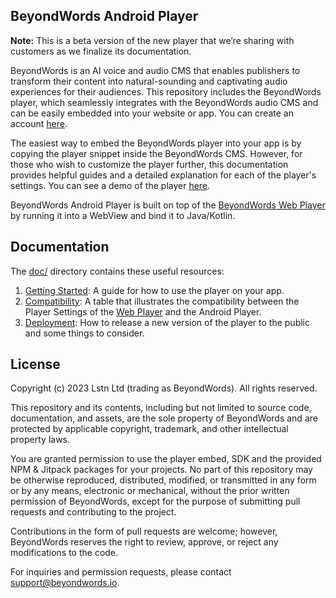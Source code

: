 ## BeyondWords Android Player

**Note:** This is a beta version of the new player that we’re sharing with customers as we finalize its documentation.


BeyondWords is an AI voice and audio CMS that enables publishers to transform their content into natural-sounding and captivating audio experiences for their audiences.
This repository includes the BeyondWords player, which seamlessly integrates with the BeyondWords audio CMS and can be easily embedded into your website or app. You can create an account
[here](https://dash.beyondwords.io/auth/signup).

The easiest way to embed the BeyondWords player into your app is by copying
the player snippet inside the BeyondWords CMS. However, for those who wish to
customize the player further, this documentation provides helpful guides and a
detailed explanation for each of the player's settings. You can see a demo of
the player
[here](./example).

BeyondWords Android Player is built on top of the [BeyondWords Web Player](https://github.com/BeyondWords-io/player) by running it into a WebView and bind it to Java/Kotlin.

## Documentation

The [doc/](doc/) directory contains these useful resources:

1. [Getting Started](./doc/getting-started.md): A guide for how to use the player on your app.
2. [Compatibility](./doc/compatibility.md): A table that illustrates the compatibility between the Player Settings of the [Web Player](https://github.com/beyondwords-io/player) and the Android Player.
3. [Deployment](./doc/deployment.md): How to release a new version of the player to the public and some things to consider.

## License

Copyright (c) 2023 Lstn Ltd (trading as BeyondWords). All rights reserved.

This repository and its contents, including but not limited to source code, documentation, and assets, are the sole property of BeyondWords and are protected by applicable copyright, trademark, and other intellectual property laws.

You are granted permission to use the player embed, SDK and the provided NPM & Jitpack packages for your projects. No part of this repository may be otherwise reproduced, distributed, modified, or transmitted in any form or by any means, electronic or mechanical, without the prior written permission of BeyondWords, except for the purpose of submitting pull requests and contributing to the project.

Contributions in the form of pull requests are welcome; however, BeyondWords reserves the right to review, approve, or reject any modifications to the code.

For inquiries and permission requests, please contact support@beyondwords.io.

